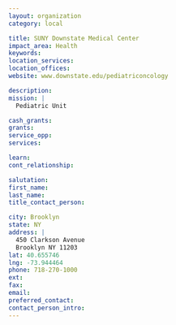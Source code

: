 ```yaml
---
layout: organization
category: local

title: SUNY Downstate Medical Center
impact_area: Health
keywords: 
location_services: 
location_offices: 
website: www.downstate.edu/pediatriconcology

description: 
mission: |
  Pediatric Unit

cash_grants: 
grants: 
service_opp: 
services: 

learn: 
cont_relationship: 

salutation: 
first_name: 
last_name: 
title_contact_person: 

city: Brooklyn
state: NY
address: |
  450 Clarkson Avenue  
  Brooklyn NY 11203
lat: 40.655746
lng: -73.944464
phone: 718-270-1000
ext: 
fax: 
email: 
preferred_contact: 
contact_person_intro: 
---
```

